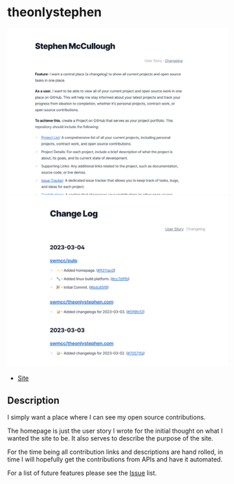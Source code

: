# theonlystephen

![Screenshot](assets/screenshot_1.png "Screenshot")
![Screenshot](assets/screenshot_2.png "Screenshot")

- [Site](https://changelog.swm.cc)

## Description

I simply want a place where I can see my open source contributions.

The homepage is just the user story I wrote for the initial thought on what I
wanted the site to be. It also serves to describe the purpose of the site. 

For the time being all contribution links and descriptions are hand rolled, in
time I will hopefully get the contributions from APIs and have it automated.

For a list of future features please see the [Issue](https://github.com/swmcc/changelog.swm.cc/issues) list.
